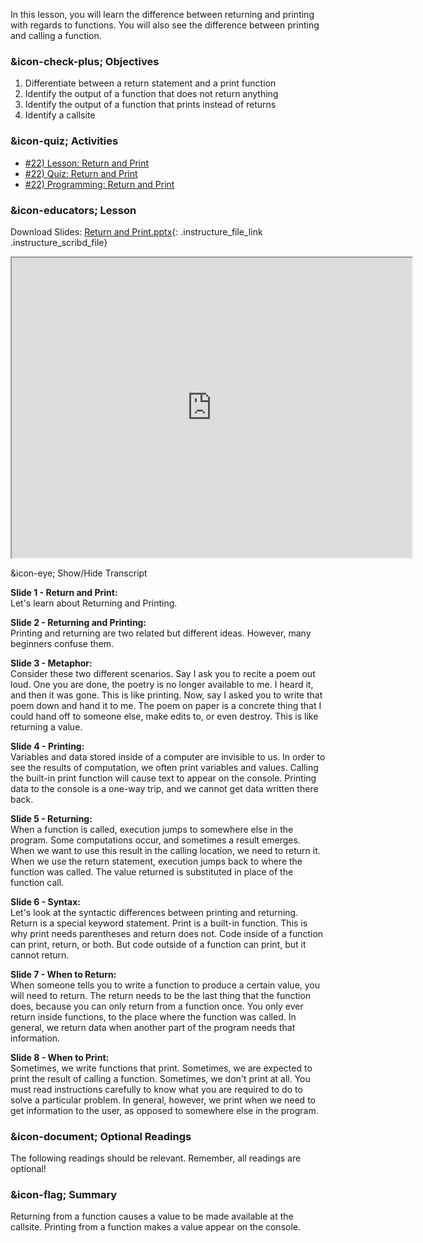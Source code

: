 In this lesson, you will learn the difference between returning and printing
with regards to functions. You will also see the difference between printing
and calling a function.

###  &icon-check-plus; Objectives

  1. Differentiate between a return statement and a print function
  2. Identify the output of a function that does not return anything
  3. Identify the output of a function that prints instead of returns
  4. Identify a callsite

###  &icon-quiz; Activities

  * [#22) Lesson: Return and Print](#video)
  * [#22) Quiz: Return and Print](https://vt.instructure.com/courses/66476/assignments/356640)
  * [#22) Programming: Return and Print](https://vt.instructure.com/courses/66476/assignments/383584 "#22\) Programming: Return and Print" )

###  &icon-educators; Lesson

Download Slides: [Return and
Print.pptx](https://vt.instructure.com/courses/66476/files/5919802/download?verifier=ECeyG2JXxMPl9MxAXDMHLf9zA8pOtrD8bP9Wmcph&wrap=1
"Return and Print.pptx" ){: .instructure_file_link .instructure_scribd_file}

<iframe height="150" width="300" style="width: 640px; height: 480px;"
webkitallowfullscreen="webkitallowfullscreen" title="Return and Print"
mozallowfullscreen="mozallowfullscreen"
src="https://www.youtube.com/embed/u20oFAgP67E?feature=oembed&rel=0"
allowfullscreen="allowfullscreen"></iframe>

&icon-eye; Show/Hide Transcript

**Slide 1 - Return and Print:**  
Let's learn about Returning and Printing.

**Slide 2 - Returning and Printing:**  
Printing and returning are two related but different ideas. However, many
beginners confuse them.

**Slide 3 - Metaphor:**  
Consider these two different scenarios. Say I ask you to recite a poem out
loud. One you are done, the poetry is no longer available to me. I heard it,
and then it was gone. This is like printing. Now, say I asked you to write
that poem down and hand it to me. The poem on paper is a concrete thing that I
could hand off to someone else, make edits to, or even destroy. This is like
returning a value.

**Slide 4 - Printing:**  
Variables and data stored inside of a computer are invisible to us. In order
to see the results of computation, we often print variables and values.
Calling the built-in print function will cause text to appear on the console.
Printing data to the console is a one-way trip, and we cannot get data written
there back.

**Slide 5 - Returning:**  
When a function is called, execution jumps to somewhere else in the program.
Some computations occur, and sometimes a result emerges. When we want to use
this result in the calling location, we need to return it. When we use the
return statement, execution jumps back to where the function was called. The
value returned is substituted in place of the function call.

**Slide 6 - Syntax:**  
Let's look at the syntactic differences between printing and returning. Return
is a special keyword statement. Print is a built-in function. This is why
print needs parentheses and return does not. Code inside of a function can
print, return, or both. But code outside of a function can print, but it
cannot return.

**Slide 7 - When to Return:**  
When someone tells you to write a function to produce a certain value, you
will need to return. The return needs to be the last thing that the function
does, because you can only return from a function once. You only ever return
inside functions, to the place where the function was called. In general, we
return data when another part of the program needs that information.

**Slide 8 - When to Print:**  
Sometimes, we write functions that print. Sometimes, we are expected to print
the result of calling a function. Sometimes, we don't print at all. You must
read instructions carefully to know what you are required to do to solve a
particular problem. In general, however, we print when we need to get
information to the user, as opposed to somewhere else in the program.

###  &icon-document; Optional Readings

The following readings should be relevant. Remember, all readings are
optional!

###  &icon-flag; Summary

Returning from a function causes a value to be made available at the callsite.
Printing from a function makes a value appear on the console.
